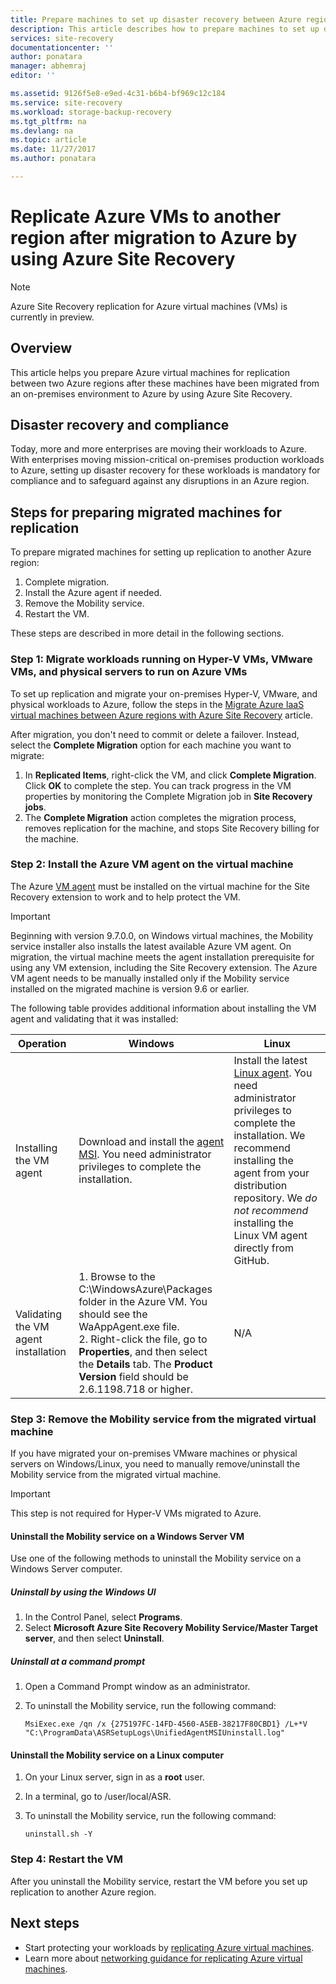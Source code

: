 ```yaml
---
title: Prepare machines to set up disaster recovery between Azure regions after migration to Azure by using Site Recovery | Microsoft Docs
description: This article describes how to prepare machines to set up disaster recovery between Azure regions after migration to Azure by using Azure Site Recovery.
services: site-recovery
documentationcenter: ''
author: ponatara
manager: abhemraj
editor: ''

ms.assetid: 9126f5e8-e9ed-4c31-b6b4-bf969c12c184
ms.service: site-recovery
ms.workload: storage-backup-recovery
ms.tgt_pltfrm: na
ms.devlang: na
ms.topic: article
ms.date: 11/27/2017
ms.author: ponatara

---
```

# Replicate Azure VMs to another region after migration to Azure by using Azure Site Recovery

>[!NOTE]
> Azure Site Recovery replication for Azure virtual machines (VMs) is currently in preview.

## Overview

This article helps you prepare Azure virtual machines for replication between two Azure regions after these machines have been migrated from an on-premises environment to Azure by using Azure Site Recovery.

## Disaster recovery and compliance
Today, more and more enterprises are moving their workloads to Azure. With enterprises moving mission-critical on-premises production workloads to Azure, setting up disaster recovery for these workloads is mandatory for compliance and to safeguard against any disruptions in an Azure region.

## Steps for preparing migrated machines for replication
To prepare migrated machines for setting up replication to another Azure region:

1. Complete migration.
2. Install the Azure agent if needed.
3. Remove the Mobility service.  
4. Restart the VM.

These steps are described in more detail in the following sections.

### Step 1: Migrate workloads running on Hyper-V VMs, VMware VMs, and physical servers to run on Azure VMs

To set up replication and migrate your on-premises Hyper-V, VMware, and physical workloads to Azure, follow the steps in the [Migrate Azure IaaS virtual machines between Azure regions with Azure Site Recovery](site-recovery-migrate-azure-to-azure.md) article. 

After migration, you don't need to commit or delete a failover. Instead, select the **Complete Migration** option for each machine you want to migrate:
1. In **Replicated Items**, right-click the VM, and click **Complete Migration**. Click **OK** to complete the step. You can track progress in the VM properties by monitoring the Complete Migration job in **Site Recovery jobs**.
2. The **Complete Migration** action completes the migration process, removes replication for the machine, and stops Site Recovery billing for the machine.

### Step 2: Install the Azure VM agent on the virtual machine
The Azure [VM agent](../../virtual-machines/windows/agent-user-guide.md) must be installed on the virtual machine for the Site Recovery extension to work and to help protect the VM.

>[!IMPORTANT]
>Beginning with version 9.7.0.0, on Windows virtual machines, the Mobility service installer also installs the latest available Azure VM agent. On migration, the virtual machine meets the
agent installation prerequisite for using any VM extension, including the Site Recovery extension. The Azure VM agent needs to be manually installed only if the Mobility service installed on the migrated machine is version 9.6 or earlier.

The following table provides additional information about installing the VM agent and validating that it was installed:

| **Operation** | **Windows** | **Linux** |
| --- | --- | --- |
| Installing the VM agent |Download and install the [agent MSI](http://go.microsoft.com/fwlink/?LinkID=394789&clcid=0x409). You need administrator privileges to complete the installation. |Install the latest [Linux agent](../../virtual-machines/linux/agent-user-guide.md). You need administrator privileges to complete the installation. We recommend installing the agent from your distribution repository. We *do not recommend* installing the Linux VM agent directly from GitHub.  |
| Validating the VM agent installation |1. Browse to the C:\WindowsAzure\Packages folder in the Azure VM. You should see the WaAppAgent.exe file. <br>2. Right-click the file, go to **Properties**, and then select the **Details** tab. The **Product Version** field should be 2.6.1198.718 or higher. |N/A |


### Step 3: Remove the Mobility service from the migrated virtual machine

If you have migrated your on-premises VMware machines or physical servers on Windows/Linux, you need to manually remove/uninstall the Mobility service from the migrated virtual machine.

>[!IMPORTANT]
>This step is not required for Hyper-V VMs migrated to Azure.

#### Uninstall the Mobility service on a Windows Server VM
Use one of the following methods to uninstall the Mobility service on a Windows Server computer.

##### Uninstall by using the Windows UI
1. In the Control Panel, select **Programs**.
2. Select **Microsoft Azure Site Recovery Mobility Service/Master Target server**, and then select **Uninstall**.

##### Uninstall at a command prompt
1. Open a Command Prompt window as an administrator.
2. To uninstall the Mobility service, run the following command:

   ```
   MsiExec.exe /qn /x {275197FC-14FD-4560-A5EB-38217F80CBD1} /L+*V "C:\ProgramData\ASRSetupLogs\UnifiedAgentMSIUninstall.log"
   ```

#### Uninstall the Mobility service on a Linux computer
1. On your Linux server, sign in as a **root** user.
2. In a terminal, go to /user/local/ASR.
3. To uninstall the Mobility service, run the following command:

   ```
   uninstall.sh -Y
   ```

### Step 4: Restart the VM

After you uninstall the Mobility service, restart the VM before you set up replication to another Azure region.


## Next steps
- Start protecting your workloads by [replicating Azure virtual machines](../azure-to-azure-quickstart.md).
- Learn more about [networking guidance for replicating Azure virtual machines](../site-recovery-azure-to-azure-networking-guidance.md).
